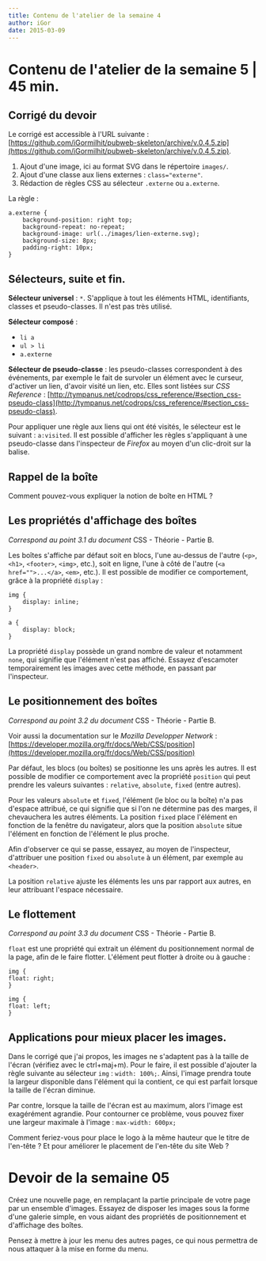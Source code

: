 ```yaml
---
title: Contenu de l'atelier de la semaine 4 
author: iGor
date: 2015-03-09
---
```


# Contenu de l'atelier de la semaine 5 | 45 min.

## Corrigé du devoir

Le corrigé est accessible à l'URL suivante : [https://github.com/iGormilhit/pubweb-skeleton/archive/v.0.4.5.zip](https://github.com/iGormilhit/pubweb-skeleton/archive/v.0.4.5.zip).

   1. Ajout d'une image, ici au format SVG dans le répertoire `images/`.
   2. Ajout d'une classe aux liens externes : `class="externe"`.
   3. Rédaction de règles CSS au sélecteur `.externe` ou `a.externe`.

La règle :

```
a.externe {
	background-position: right top;
	background-repeat: no-repeat;
	background-image: url(../images/lien-externe.svg);
	background-size: 8px;
	padding-right: 10px;
}
```

## Sélecteurs, suite et fin.

**Sélecteur universel** : `*`. S'applique à tout les éléments HTML, identifiants, classes et pseudo-classes. Il n'est pas très utilisé.

**Sélecteur composé** :

   * `li a`
   * `ul > li`
   * `a.externe`

**Sélecteur de pseudo-classe** : les pseudo-classes correspondent à des événements, par exemple le fait de survoler un élément avec le curseur, d'activer un lien, d'avoir visité un lien, etc. Elles sont listées sur *CSS Reference* : [http://tympanus.net/codrops/css_reference/#section_css-pseudo-class](http://tympanus.net/codrops/css_reference/#section_css-pseudo-class).

Pour appliquer une règle aux liens qui ont été visités, le sélecteur est le suivant : `a:visited`. Il est possible d'afficher les règles s'appliquant à une pseudo-classe dans l'inspecteur de *Firefox* au moyen d'un clic-droit sur la balise.

## Rappel de la boîte

Comment pouvez-vous expliquer la notion de boîte en HTML ?

## Les propriétés d'affichage des boîtes

*Correspond au point 3.1 du document* CSS - Théorie - Partie B.

Les boîtes s'affiche par défaut soit en blocs, l'une au-dessus de l'autre (`<p>`, `<h1>`, `<footer>`, `<img>`, etc.), soit en ligne, l'une à côté de l'autre (`<a href="">...</a>`, `<em>`, etc.). Il est possible de modifier ce comportement, grâce à la propriété `display` :

```
img {
	display: inline;
}

a {
	display: block;
}
```

La propriété `display` possède un grand nombre de valeur et notamment `none`, qui signifie que l'élément n'est pas affiché. Essayez d'escamoter temporairement les images avec cette méthode, en passant par l'inspecteur.

## Le positionnement des boîtes

*Correspond au point 3.2 du document* CSS - Théorie - Partie B.

Voir aussi la documentation sur le *Mozilla Developper Network* : [https://developer.mozilla.org/fr/docs/Web/CSS/position](https://developer.mozilla.org/fr/docs/Web/CSS/position)

Par défaut, les blocs (ou boîtes) se positionne les uns après les autres. Il est possible de modifier ce comportement avec la propriété `position` qui peut prendre les valeurs suivantes : `relative`, `absolute`, `fixed` (entre autres).

Pour les valeurs `absolute` et `fixed`, l'élément (le bloc ou la boîte) n'a pas d'espace attribué, ce qui signifie que si l'on ne détermine pas des marges, il chevauchera les autres éléments. La position `fixed` place l'élément en fonction de la fenêtre du navigateur, alors que la position `absolute` situe l'élément en fonction de l'élément le plus proche.

Afin d'observer ce qui se passe, essayez, au moyen de l'inspecteur, d'attribuer une position `fixed` ou `absolute` à un élément, par exemple au `<header>`.

La position `relative` ajuste les éléments les uns par rapport aux autres, en leur attribuant l'espace nécessaire.

## Le flottement

*Correspond au point 3.3 du document* CSS - Théorie - Partie B.

`float` est une propriété qui extrait un élément du positionnement normal de la page, afin de le faire flotter. L'élément peut flotter à droite ou à gauche :

```
img {
float: right;
}

img {
float: left;
}
```
## Applications pour mieux placer les images. 

Dans le corrigé que j'ai propos, les images ne s'adaptent pas à la taille de l'écran (vérifiez avec le ctrl+maj+m). Pour le faire, il est possible d'ajouter la règle suivante au sélecteur `img` : `width: 100%;`. Ainsi, l'image prendra toute la largeur disponible dans l'élément qui la contient, ce qui est parfait lorsque la taille de l'écran diminue.

Par contre, lorsque la taille de l'écran est au maximum, alors l'image est exagérément agrandie. Pour contourner ce problème, vous pouvez fixer une largeur maximale à l'image : `max-width: 600px;`

Comment feriez-vous pour place le logo à la même hauteur que le titre de l'en-tête ? Et pour améliorer le placement de l'en-tête du site Web ?

# Devoir de la semaine 05

Créez une nouvelle page, en remplaçant la partie principale de votre page par un ensemble d'images. Essayez de disposer les images sous la forme d'une galerie simple, en vous aidant des propriétés de positionnement et d'affichage des boîtes.

Pensez à mettre à jour les menu des autres pages, ce qui nous permettra de nous attaquer à la mise en forme du menu.
